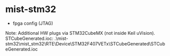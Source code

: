 # mist-stm32

+ fpga config (JTAG)


Note:
Additional HW plugs via STM32CubeMX (not inside Keil uVision).
STCubeGenerated.ioc:
.\mist-stm32\mist_stm32\RTE\Device\STM32F407VETx\STCubeGenerated\STCubeGenerated.ioc
